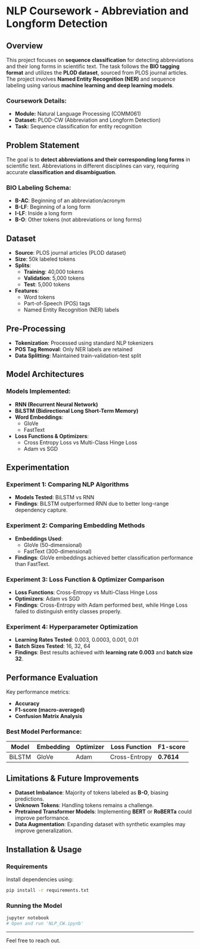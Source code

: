 # NLP Coursework - Abbreviation and Longform Detection

## Overview
This project focuses on **sequence classification** for detecting abbreviations and their long forms in scientific text. The task follows the **BIO tagging format** and utilizes the **PLOD dataset**, sourced from PLOS journal articles. The project involves **Named Entity Recognition (NER)** and sequence labeling using various **machine learning and deep learning models**.

### Coursework Details:
- **Module:** Natural Language Processing (COMM061)
- **Dataset:** PLOD-CW (Abbreviation and Longform Detection)
- **Task:** Sequence classification for entity recognition

## Problem Statement
The goal is to **detect abbreviations and their corresponding long forms** in scientific text. Abbreviations in different disciplines can vary, requiring accurate **classification and disambiguation**.

### BIO Labeling Schema:
- **B-AC**: Beginning of an abbreviation/acronym
- **B-LF**: Beginning of a long form
- **I-LF**: Inside a long form
- **B-O**: Other tokens (not abbreviations or long forms)

## Dataset
- **Source**: PLOS journal articles (PLOD dataset)
- **Size**: 50k labeled tokens
- **Splits**:
  - **Training**: 40,000 tokens
  - **Validation**: 5,000 tokens
  - **Test**: 5,000 tokens
- **Features**:
  - Word tokens
  - Part-of-Speech (POS) tags
  - Named Entity Recognition (NER) labels

## Pre-Processing
- **Tokenization**: Processed using standard NLP tokenizers
- **POS Tag Removal**: Only NER labels are retained
- **Data Splitting**: Maintained train-validation-test split

## Model Architectures
### Models Implemented:
- **RNN (Recurrent Neural Network)**
- **BiLSTM (Bidirectional Long Short-Term Memory)**
- **Word Embeddings**:
  - GloVe
  - FastText
- **Loss Functions & Optimizers**:
  - Cross Entropy Loss vs Multi-Class Hinge Loss
  - Adam vs SGD

## Experimentation
### Experiment 1: Comparing NLP Algorithms
- **Models Tested**: BiLSTM vs RNN
- **Findings**: BiLSTM outperformed RNN due to better long-range dependency capture.

### Experiment 2: Comparing Embedding Methods
- **Embeddings Used**:
  - GloVe (50-dimensional)
  - FastText (300-dimensional)
- **Findings**: GloVe embeddings achieved better classification performance than FastText.

### Experiment 3: Loss Function & Optimizer Comparison
- **Loss Functions**: Cross-Entropy vs Multi-Class Hinge Loss
- **Optimizers**: Adam vs SGD
- **Findings**: Cross-Entropy with Adam performed best, while Hinge Loss failed to distinguish entity classes properly.

### Experiment 4: Hyperparameter Optimization
- **Learning Rates Tested**: 0.003, 0.0003, 0.001, 0.01
- **Batch Sizes Tested**: 16, 32, 64
- **Findings**: Best results achieved with **learning rate 0.003** and **batch size 32**.

## Performance Evaluation
Key performance metrics:
- **Accuracy**
- **F1-score (macro-averaged)**
- **Confusion Matrix Analysis**

### Best Model Performance:
| Model  | Embedding | Optimizer | Loss Function | F1-score |
|--------|----------|-----------|--------------|----------|
| BiLSTM | GloVe    | Adam      | Cross-Entropy | **0.7614** |

## Limitations & Future Improvements
- **Dataset Imbalance**: Majority of tokens labeled as **B-O**, biasing predictions.
- **Unknown Tokens**: Handling **<UNK>** tokens remains a challenge.
- **Pretrained Transformer Models**: Implementing **BERT** or **RoBERTa** could improve performance.
- **Data Augmentation**: Expanding dataset with synthetic examples may improve generalization.

## Installation & Usage
### Requirements
Install dependencies using:
```bash
pip install -r requirements.txt
```

### Running the Model
```bash
jupyter notebook
# Open and run 'NLP_CW.ipynb'
```

---
Feel free to reach out.

